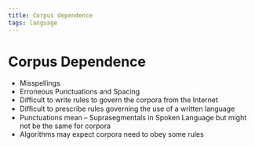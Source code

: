 ```yaml
---
title: Corpus dependence
tags: language
---
```


# Corpus Dependence
- Misspellings
- Erroneous Punctuations and Spacing
- Difficult to write rules to govern the corpora from the Internet
- Diﬃcult to prescribe rules governing the use of a written language
- Punctuations mean – Suprasegmentals in Spoken Language but might not be the same for corpora
- Algorithms may expect corpora need to obey some rules




















































































